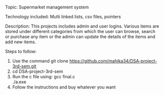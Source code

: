 Topic: Supermarket management system 

Technology included: Multi linked lists, csv files, pointers

Description: This projects includes admin and user logins. Various items are stored under different categories from which the user can browse, search or purchase any item 
             or the admin can update the details of the items and add new items.


Steps to follow:
1. Use the command git clone https://github.com/mahika34/DSA-project-3rd-sem.git
2. cd DSA-project-3rd-sem
3. Run the c file using: gcc final.c
                      <br>./a.exe
4. Follow the instructions and buy whatever you want
